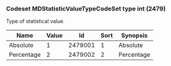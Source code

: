 ### Codeset MDStatisticValueTypeCodeSet type int (2479)

Type of statistical value.

| Name       | Value | Id      | Sort | Synopsis   |
|------------|-------|---------|------|------------|
| Absolute   | 1     | 2479001 | 1    | Absolute   |
| Percentage | 2     | 2479002 | 2    | Percentage |

